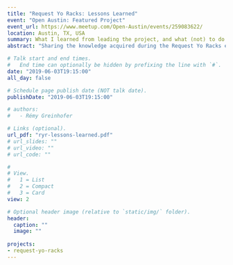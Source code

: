 ```yaml
---
title: "Request Yo Racks: Lessons Learned"
event: "Open Austin: Featured Project"
event_url: https://www.meetup.com/Open-Austin/events/259083622/
location: Austin, TX, USA
summary: What I learned from leading the project, and what (not) to do next time.
abstract: "Sharing the knowledge acquired during the Request Yo Racks experiment. This talk will help current and future project leaders make sure their endeavor is a success."

# Talk start and end times.
#   End time can optionally be hidden by prefixing the line with `#`.
date: "2019-06-03T19:15:00"
all_day: false

# Schedule page publish date (NOT talk date).
publishDate: "2019-06-03T19:15:00"

# authors:
#   - Rémy Greinhofer

# Links (optional).
url_pdf: "ryr-lessons-learned.pdf"
# url_slides: ""
# url_video: ""
# url_code: ""

# 
# View.
#   1 = List
#   2 = Compact
#   3 = Card
view: 2

# Optional header image (relative to `static/img/` folder).
header:
  caption: ""
  image: ""
  
projects:
- request-yo-racks
---
```

